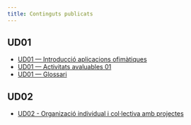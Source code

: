 ```yaml
---
title: Continguts publicats
---
```


## UD01
- [UD01 — Introducció aplicacions ofimàtiques](unitats-didactiques/ud01-iao/index.md)
- [UD01 — Activitats avaluables 01](unitats-didactiques/ud01-iao/aof-ud01-actividades-evaluables-01.md)
- [UD01 — Glossari](unitats-didactiques/ud01-iao/aof-ud01-glosario.md)

## UD02
- [UD02 - Organizació individual i col·lectiva amb projectes](unitats-didactiques/ud02-oiicap/index.md)
